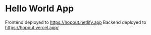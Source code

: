 # Hello World App

Frontend deployed to https://hopout.netlify.app
Backend deployed to https://hopout.vercel.app/
